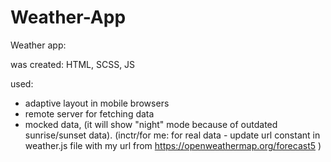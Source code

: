 # Weather-App

 Weather app:

was created: HTML, SCSS, JS

used: 
- adaptive layout in mobile browsers
- remote server for fetching data
- mocked data, (it will show "night" mode because of outdated sunrise/sunset data). 
  (inctr/for me: for real data - update url constant in weather.js file with my url from https://openweathermap.org/forecast5 )
